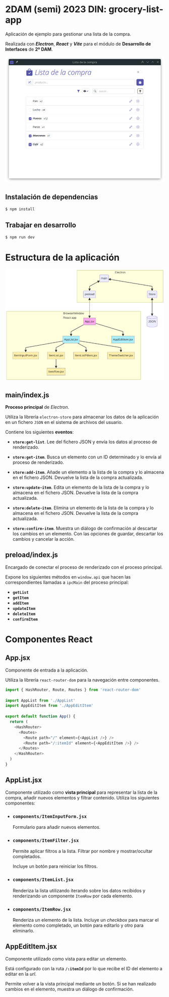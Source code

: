 # 2DAM (semi) 2023 DIN: grocery-list-app

Aplicación de ejemplo para gestionar una lista de la compra.

Realizada con **_Electron_**, **_React_** y **_Vite_** para el módulo de **Desarrollo de Interfaces** de **2º DAM**.

![Captura de pantalla](./doc/screen-list.png)

## Instalación de dependencias

```bash
$ npm install
```

## Trabajar en desarrollo

```bash
$ npm run dev
```

# Estructura de la aplicación

![Estructura de la aplicación](./doc/architecture.png)

## main/index.js

**Proceso principal** de _Electron_.

Utiliza la librería `electron-store` para almacenar los datos de la aplicación en un fichero `JSON` en el sistema de archivos del usuario.

Contiene los siguientes **eventos**:

- **`store:get-list`**. Lee del fichero JSON y envía los datos al proceso de renderizado.

- **`store:get-item`**. Busca un elemento con un ID determinado y lo envía al proceso de renderizado.

- **`store:add-item`**. Añade un elemento a la lista de la compra y lo almacena en el fichero JSON. Devuelve la lista de la compra actualizada.

- **`store:update-item`**. Edita un elemento de la lista de la compra y lo almacena en el fichero JSON. Devuelve la lista de la compra actualizada.

- **`store:delete-item`**. Elimina un elemento de la lista de la compra y lo almacena en el fichero JSON. Devuelve la lista de la compra actualizada.

- **`store:confirm-item`**. Muestra un diálogo de confirmación al descartar los cambios en un elemento. Con las opciones de guardar, descartar los cambios y cancelar la acción.

## preload/index.js

Encargado de conectar el proceso de renderizado con el proceso principal.

Expone los siguientes métodos en `window.api` que hacen las correspondientes llamadas a `ipcMain` del proceso principal:

- **`getList`**
- **`getItem`**
- **`addItem`**
- **`updateItem`**
- **`deleteItem`**
- **`confirmItem`**

# Componentes React

## App.jsx

Componente de entrada a la aplicación.

Utiliza la librería `react-router-dom` para la navegación entre componentes.

```js
import { HashRouter, Route, Routes } from 'react-router-dom'

import AppList from './AppList'
import AppEditItem from './AppEditItem'

export default function App() {
  return (
    <HashRouter>
      <Routes>
        <Route path="/" element={<AppList />} />
        <Route path="/:itemId" element={<AppEditItem />} />
      </Routes>
    </HashRouter>
  )
}
```

## AppList.jsx

Componente utilizado como **vista principal** para representar la lista de la compra, añadir nuevos elementos y filtrar contenido. Utiliza los siguientes componentes:

- ### `components/ItemInputForm.jsx`

  Formulario para añadir nuevos elementos.

- ### `components/ItemFilter.jsx`

  Permite aplicar filtros a la lista. Filtrar por nombre y mostrar/ocultar completados.

  Incluye un botón para reiniciar los filtros.

- ### `components/ItemList.jsx`

  Renderiza la lista utilizando iterando sobre los datos recibidos y renderizando un componente `ItemRow` por cada elemento.

- ### `components/ItemRow.jsx`
  
  Renderiza un elemento de la lista. Incluye un _checkbox_ para marcar el elemento como completado, un botón para editarlo y otro para eliminarlo.

## AppEditItem.jsx

Componente utilizado como vista para editar un elemento.

Está configurado con la ruta **`/:itemId`** por lo que recibe el ID del elemento a editar en la _url_.

Permite volver a la vista principal mediante un botón. Si se han realizado cambios en el elemento, muestra un diálogo de confirmación.

